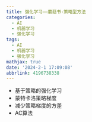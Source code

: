 ```yaml
---
title: 强化学习——蘑菇书-策略型方法
categories:
  - AI
  - 机器学习
  - 强化学习
tags:
  - AI
  - 机器学习
  - 强化学习
mathjax: true
date: '2024-2-1 17:09:08'
abbrlink: 4196738338
---
```
















- 基于策略的强化学习
- 蒙特卡洛策略梯度
- 减少策略梯度的方差
- AC算法



